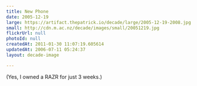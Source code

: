 ```yaml
---
title: New Phone
date: 2005-12-19
large: https://artifact.thepatrick.io/decade/large/2005-12-19-2008.jpg
small: http://cdn.m.ac.nz/decade/images/small/20051219.jpg
flickrUrl: null
photoId: null
createdAt: 2011-01-30 11:07:19.605614
updatedAt: 2006-07-11 05:24:37
layout: decade-image

---
```

(Yes, I owned a RAZR for just 3 weeks.)
